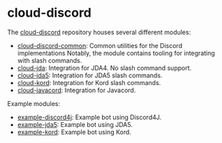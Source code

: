 # cloud-discord

The [cloud-discord](https://github.com/incendo/cloud-discord) repository houses several different modules:

- [cloud-discord-common](https://github.com/Incendo/cloud-discord/tree/master/cloud-discord-common):
  Common utilities for the Discord implementations
  Notably, the module contains tooling for integrating with slash commands.
- [cloud-jda](./jda.md): Integration for JDA4. No slash command support.
- [cloud-jda5](./jda5.md): Integration for JDA5 slash commands.
- [cloud-kord](./kord.md): Integration for Kord slash commands.
- [cloud-javacord](./javacord.md): Integration for Javacord.

Example modules:

- [example-discord4j](https://github.com/Incendo/cloud-discord/tree/master/examples/example-discord4j): Example bot using Discord4J.
- [example-jda5](https://github.com/Incendo/cloud-discord/tree/master/examples/example-jda5): Example bot using JDA5.
- [example-kord](https://github.com/Incendo/cloud-discord/tree/master/examples/example-kord): Example bot using Kord.
